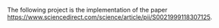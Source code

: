 The following project is the implementation of the paper https://www.sciencedirect.com/science/article/pii/S0021999118307125.
